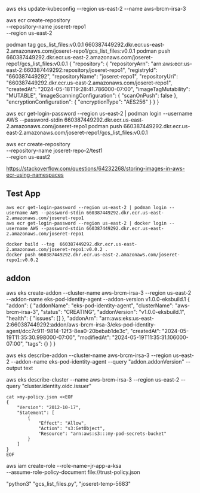 aws eks update-kubeconfig --region us-east-2 --name aws-brcm-irsa-3

aws ecr create-repository \
    --repository-name joseret-repo1 \
    --region us-east-2

podman tag gcs_list_files:v0.0.1  660387449292.dkr.ecr.us-east-2.amazonaws.com/joseret-repo1/gcs_list_files:v0.0.1 
podman push 660387449292.dkr.ecr.us-east-2.amazonaws.com/joseret-repo1/gcs_list_files:v0.0.1 
{
    "repository": {
        "repositoryArn": "arn:aws:ecr:us-east-2:660387449292:repository/joseret-repo1",
        "registryId": "660387449292",
        "repositoryName": "joseret-repo1",
        "repositoryUri": "660387449292.dkr.ecr.us-east-2.amazonaws.com/joseret-repo1",
        "createdAt": "2024-05-18T19:28:41.786000-07:00",
        "imageTagMutability": "MUTABLE",
        "imageScanningConfiguration": {
            "scanOnPush": false
        },
        "encryptionConfiguration": {
            "encryptionType": "AES256"
        }
    }
}

aws ecr get-login-password --region us-east-2 | podman login --username AWS --password-stdin 660387449292.dkr.ecr.us-east-2.amazonaws.com/joseret-repo1
podman push 660387449292.dkr.ecr.us-east-2.amazonaws.com/joseret-repo1/gcs_list_files:v0.0.1 

aws ecr create-repository \
    --repository-name joseret-repo-2/test1 \
    --region us-east2

https://stackoverflow.com/questions/64232268/storing-images-in-aws-ecr-using-namespaces

## Test App
```
aws ecr get-login-password --region us-east-2 | podman login --username AWS --password-stdin 660387449292.dkr.ecr.us-east-2.amazonaws.com/joseret-repo1
aws ecr get-login-password --region us-east-2 | docker login --username AWS --password-stdin 660387449292.dkr.ecr.us-east-2.amazonaws.com/joseret-repo1
```

```
docker build --tag  660387449292.dkr.ecr.us-east-2.amazonaws.com/joseret-repo1:v0.0.2 .
docker push 660387449292.dkr.ecr.us-east-2.amazonaws.com/joseret-repo1:v0.0.2
```


## addon

aws eks create-addon --cluster-name aws-brcm-irsa-3 --region us-east-2 --addon-name eks-pod-identity-agent --addon-version v1.0.0-eksbuild.1
{
    "addon": {
        "addonName": "eks-pod-identity-agent",
        "clusterName": "aws-brcm-irsa-3",
        "status": "CREATING",
        "addonVersion": "v1.0.0-eksbuild.1",
        "health": {
            "issues": []
        },
        "addonArn": "arn:aws:eks:us-east-2:660387449292:addon/aws-brcm-irsa-3/eks-pod-identity-agent/dcc7c911-9814-12f3-8ea0-20bebab1de3c",
        "createdAt": "2024-05-19T11:35:30.998000-07:00",
        "modifiedAt": "2024-05-19T11:35:31.106000-07:00",
        "tags": {}
    }
}

 aws eks describe-addon --cluster-name aws-brcm-irsa-3 --region us-east-2 --addon-name eks-pod-identity-agent --query "addon.addonVersion" --output text

aws eks describe-cluster --name  aws-brcm-irsa-3 --region us-east-2 --query "cluster.identity.oidc.issuer"

```
cat >my-policy.json <<EOF
{
    "Version": "2012-10-17",
    "Statement": [
        {
            "Effect": "Allow",
            "Action": "s3:GetObject",
            "Resource": "arn:aws:s3:::my-pod-secrets-bucket"
        }
    ]
}
EOF
```


aws iam create-role --role-name=jr-app-a-ksa \
    --assume-role-policy-document file://trust-policy.json

"python3" "gcs_list_files.py", "joseret-temp-5683"